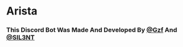 # Arista
### This Discord Bot Was Made And Developed By [@Gzf](https://github.gzf.cool) And [@SIL3NT](https://github.com/HexLol )

